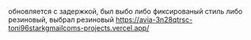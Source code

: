 обновляется с задержкой, был выбо либо фиксированый стиль либо резиновый, выбрал резиновый
https://avia-3n28qtrsc-toni96starkgmailcoms-projects.vercel.app/
